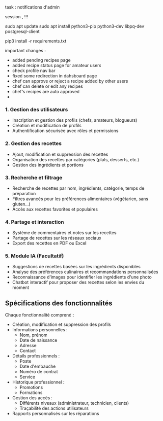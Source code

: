 task : notifications d'admin  

session , !!!


sudo apt update
sudo apt install python3-pip python3-dev libpq-dev postgresql-client

pip3 install -r requirements.txt

important changes :

- added pending recipes page
- added recipe status page for amateur users
- check profile nav bar
- fixed some redirection in dahsboard page
- chef can approve or reject a recipe added by other users
- chef can delete or edit any recipes
- chef's recipes are auto approved
- 

### 1. Gestion des utilisateurs

- Inscription et gestion des profils (chefs, amateurs, blogueurs)
- Création et modification de profils
- Authentification sécurisée avec rôles et permissions

### 2. Gestion des recettes

- Ajout, modification et suppression des recettes
- Organisation des recettes par catégories (plats, desserts, etc.)
- Gestion des ingrédients et portions

### 3. Recherche et filtrage

- Recherche de recettes par nom, ingrédients, catégorie, temps de préparation
- Filtres avancés pour les préférences alimentaires (végétarien, sans gluten...)
- Accès aux recettes favorites et populaires

### 4. Partage et interaction

- Système de commentaires et notes sur les recettes
- Partage de recettes sur les réseaux sociaux
- Export des recettes en PDF ou Excel

### 5. Module IA (Facultatif)

- Suggestions de recettes basées sur les ingrédients disponibles
- Analyse des préférences culinaires et recommandations personnalisées
- Reconnaissance d'images pour identifier les ingrédients d'une photo
- Chatbot interactif pour proposer des recettes selon les envies du moment

## Spécifications des fonctionnalités

Chaque fonctionnalité comprend :

- Création, modification et suppression des profils
- Informations personnelles :
  - Nom, prénom
  - Date de naissance
  - Adresse
  - Contact
- Détails professionnels :
  - Poste
  - Date d'embauche
  - Numéro de contrat
  - Service
- Historique professionnel :
  - Promotions
  - Formations
- Gestion des accès :
  - Différents niveaux (administrateur, technicien, clients)
  - Traçabilité des actions utilisateurs
- Rapports personnalisés sur les réparations
